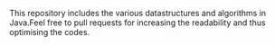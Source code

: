 This repository includes the various datastructures and algorithms in Java.Feel free to pull requests for increasing the readability and thus optimising the codes.
